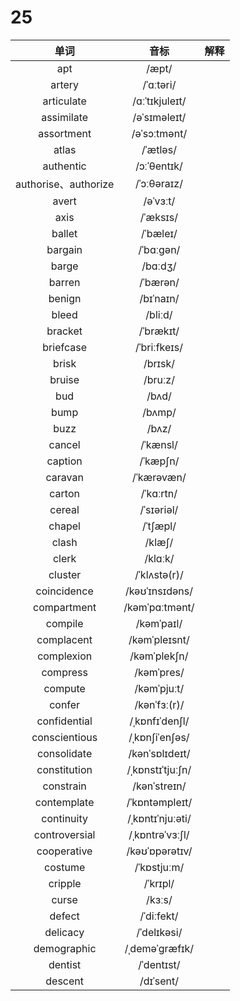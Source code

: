 # 25

|         单词         |       音标       | 解释 |
| :------------------: | :--------------: | :--: |
|         apt          |      /æpt/       |      |
|        artery        |    /ˈɑːtəri/     |      |
|      articulate      |  /ɑːˈtɪkjuleɪt/  |      |
|      assimilate      |   /əˈsɪməleɪt/   |      |
|      assortment      |   /əˈsɔːtmənt/   |      |
|        atlas         |     /ˈætləs/     |      |
|      authentic       |   /ɔːˈθentɪk/    |      |
| authorise、authorize |   /ˈɔːθəraɪz/    |      |
|        avert         |     /əˈvɜːt/     |      |
|         axis         |     /ˈæksɪs/     |      |
|        ballet        |     /ˈbæleɪ/     |      |
|       bargain        |    /ˈbɑːɡən/     |      |
|        barge         |     /bɑːdʒ/      |      |
|        barren        |     /ˈbærən/     |      |
|        benign        |    /bɪˈnaɪn/     |      |
|        bleed         |     /bliːd/      |      |
|       bracket        |    /ˈbrækɪt/     |      |
|      briefcase       |   /ˈbriːfkeɪs/   |      |
|        brisk         |     /brɪsk/      |      |
|        bruise        |     /bruːz/      |      |
|         bud          |      /bʌd/       |      |
|         bump         |      /bʌmp/      |      |
|         buzz         |      /bʌz/       |      |
|        cancel        |     /ˈkænsl/     |      |
|       caption        |     /ˈkæpʃn/     |      |
|       caravan        |    /ˈkærəvæn/    |      |
|        carton        |    /ˈkɑːrtn/     |      |
|        cereal        |    /ˈsɪəriəl/    |      |
|        chapel        |     /ˈtʃæpl/     |      |
|        clash         |      /klæʃ/      |      |
|        clerk         |     /klɑːk/      |      |
|       cluster        |   /ˈklʌstə(r)/   |      |
|     coincidence      |  /kəʊˈɪnsɪdəns/  |      |
|     compartment      |  /kəmˈpɑːtmənt/  |      |
|       compile        |    /kəmˈpaɪl/    |      |
|      complacent      |  /kəmˈpleɪsnt/   |      |
|      complexion      |   /kəmˈplekʃn/   |      |
|       compress       |    /kəmˈpres/    |      |
|       compute        |   /kəmˈpjuːt/    |      |
|        confer        |   /kənˈfɜː(r)/   |      |
|     confidential     |  /ˌkɒnfɪˈdenʃl/  |      |
|    conscientious     |  /ˌkɒnʃiˈenʃəs/  |      |
|     consolidate      |  /kənˈsɒlɪdeɪt/  |      |
|     constitution     | /ˌkɒnstɪˈtjuːʃn/ |      |
|      constrain       |   /kənˈstreɪn/   |      |
|     contemplate      |  /ˈkɒntəmpleɪt/  |      |
|      continuity      | /ˌkɒntɪˈnjuːəti/ |      |
|    controversial     | /ˌkɒntrəˈvɜːʃl/  |      |
|     cooperative      |  /kəʊˈɒpərətɪv/  |      |
|       costume        |   /ˈkɒstjuːm/    |      |
|       cripple        |     /ˈkrɪpl/     |      |
|        curse         |      /kɜːs/      |      |
|        defect        |    /ˈdiːfekt/    |      |
|       delicacy       |   /ˈdelɪkəsi/    |      |
|     demographic      |  /ˌdeməˈɡræfɪk/  |      |
|       dentist        |    /ˈdentɪst/    |      |
|       descent        |    /dɪˈsent/     |      |